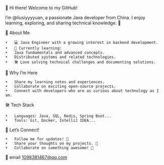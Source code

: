 
<!---
liusiyyyyuan/liusiyyyyuan is a ✨ special ✨ repository because its `README.md` (this file) appears on your GitHub profile.
You can click the Preview link to take a look at your changes.
--->

👋 Hi there! Welcome to my GitHub!

I’m @liusiyyyyuan, a passionate Java developer from China. I enjoy learning, exploring, and sharing technical knowledge. 🚀

🌟 About Me

	•	💻 Java Engineer with a growing interest in backend development.
	•	📘 Currently learning:
	•	Java fundamentals and advanced concepts.
	•	Distributed systems and related technologies.
	•	🛠️ Love solving technical challenges and documenting solutions.

🌱 Why I’m Here

	•	Share my learning notes and experiences.
	•	Collaborate on exciting open-source projects.
	•	Connect with developers who are as curious about technology as I am.

🛠 Tech Stack

	•	Languages: Java, SQL, Redis, Spring Boot...
	•	Tools: Git, Docker, IntelliJ IDEA...

🤝 Let’s Connect!


	•	Follow me for updates! 🌟
	•	Share your thoughts on my projects. 💬
	•	Collaborate on something awesome! 🤝

📧 email 
1098381467@qq.com
